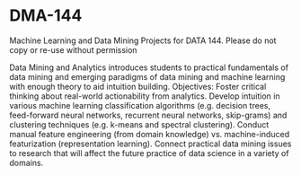 # DMA-144
Machine Learning and Data Mining Projects for DATA 144.
Please do not copy or re-use without permission

Data Mining and Analytics introduces students to practical fundamentals of data mining and emerging paradigms of data mining and machine learning with enough theory to aid intuition building. 
Objectives:
Foster critical thinking about real-world actionability from analytics.
Develop intuition in various machine learning classification algorithms (e.g. decision trees, feed-forward neural networks, recurrent neural networks, skip-grams) and clustering techniques (e.g. k-means and spectral clustering).
Conduct manual feature engineering (from domain knowledge) vs. machine-induced featurization (representation learning).
Connect practical data mining issues to research that will affect the future practice of data science in a variety of domains.
